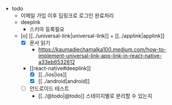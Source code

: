 - todo
  - 이메일 가입 이후 딥링크로 로그인 완료처리
  - deeplnk
    - 스키마 등록필요
  - [o] [[../universal-link|universal-link]] + [[../applink|applink]]
    - [X] 문서 읽기
      + https://kaumadiechamalka100.medium.com/how-to-implement-universal-link-app-link-in-react-native-a33eb6532612
    + [[react-native#deeplink]] 
      - [X] [[../ios|ios]]
      - [X] [[../android|android]]
    - [ ] 안드로이드 테스트
      - [[../@todo|@todo]] 스테이지별로 분리할 수 있는지
